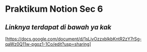 # Praktikum Notion Sec 6
## _Linknya terdapat di bawah ya kak_

[https://docs.google.com/document/d/1sLivOzzxblkbKntR2zY7rSg-qaWz0Q11w-pgoz1-1Co/edit?usp=sharing]

